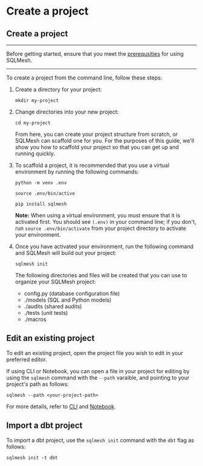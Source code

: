 # Create a project

## Create a project

---

Before getting started, ensure that you meet the [prerequsities](../../prerequisites) for using SQLMesh.

---

To create a project from the command line, follow these steps:

1. Create a directory for your project:

    ```
    mkdir my-project
    ```

2. Change directories into your new project:

    ```
    cd my-project
    ```

    From here, you can create your project structure from scratch, or SQLMesh can scaffold one for you. For the purposes of this guide, we'll show you how to scaffold your project so that you can get up and running quickly.

1. To scaffold a project, it is recommended that you use a virtual environment by running the following commands:

    ```
    python -m venv .env
    ```

    ```
    source .env/bin/active
    ```

    ```
    pip install sqlmesh
    ```

    **Note:** When using a virtual environment, you must ensure that it is activated first. You should see `(.env)` in your command line; if you don't, run `source .env/bin/activate` from your project directory to activate your environment.

1. Once you have activated your environment, run the following command and SQLMesh will build out your project:

    ```
    sqlmesh init
    ```
   
    The following directories and files will be created that you can use to organize your SQLMesh project:

    - config.py (database configuration file)
    - ./models (SQL and Python models)
    - ./audits (shared audits)
    - ./tests (unit tests)
    - ./macros

## Edit an existing project

To edit an existing project, open the project file you wish to edit in your preferred editor.

If using CLI or Notebook, you can open a file in your project for editing by using the `sqlmesh` command with the `--path` varaible, and pointing to your project's path as follows:

```
sqlmesh --path <your-project-path>
```

For more details, refer to [CLI](../../api/cli) and [Notebook](../..api/notebook).

## Import a dbt project

To import a dbt project, use the `sqlmesh init` command with the `dbt` flag as follows:

```
sqlmesh init -t dbt
```
